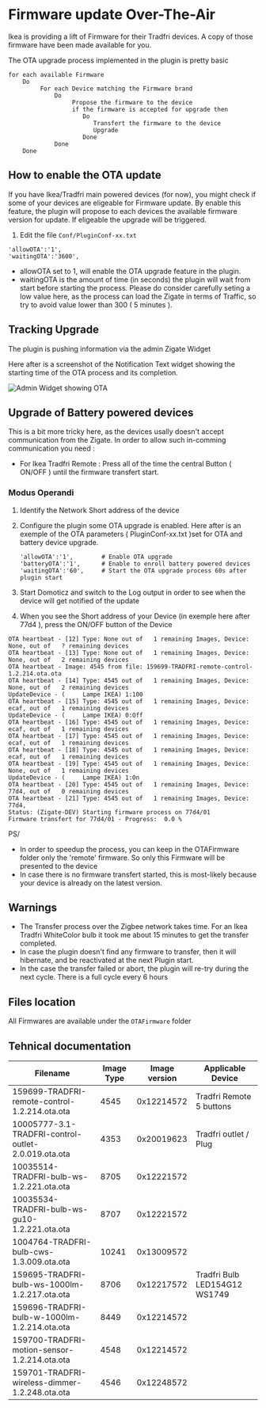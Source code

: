 # Firmware update Over-The-Air

Ikea is providing a lift of Firmware for their Tradfri devices. A copy of those firmware have been made available for you.

The OTA upgrade process implemented in the plugin is pretty basic

```
for each available Firmware
    Do
         For each Device matching the Firmware brand
             Do
                  Propose the firmware to the device
                  if the firmware is accepted for upgrade then
                     Do 
                        Transfert the firmware to the device
                        Upgrade
                     Done
             Done
    Done
```  

## How to enable the OTA update

If you have Ikea/Tradfri main powered devices (for now), you might check if some of your devices are eligeable for Firmware update.
By enable this feature, the plugin will propose to each devices the available firmware version for update. If eligeable the upgrade will be triggered.

1. Edit the file `Conf/PluginConf-xx.txt`

  ```
  'allowOTA':'1',
  'waitingOTA':'3600',
  ```

  * allowOTA set to 1, will enable the OTA upgrade feature in the plugin.
  * waitingOTA is the amount of time (in seconds) the plugin will wait from start before starting the process. Please do consider carefully seting a low value here, as the process can load the Zigate in terms of Traffic, so try to avoid value lower than 300 ( 5 minutes ).
  
## Tracking Upgrade

The plugin is pushing information via the admin Zigate Widget

Here after is a screenshot of the Notification Text widget showing the starting time of the OTA process and its completion.

![Admin Widget showing OTA](https://github.com/pipiche38/Domoticz-Zigate-Wiki/blob/master/Images/OTAu.png)

## Upgrade of Battery powered devices

This is a bit more tricky here, as the devices usally doesn't accept communication from the Zigate. In order to allow such in-comming communication you need :

- For Ikea Tradfri Remote : Press all of the time the central Button ( ON/OFF ) until the firmware transfert start.


### Modus Operandi

1. Identify the Network Short address of the device
1. Configure the plugin some OTA upgrade is enabled.
   Here after is an exemple of the OTA parameters ( PluginConf-xx.txt )set for OTA and battery device upgrade.
   
    ```
    'allowOTA':'1',        # Enable OTA upgrade
    'batteryOTA':'1',      # Enable to enroll battery powered devices
    'waitingOTA':'60',     # Start the OTA upgrade process 60s after plugin start
    ```
    
1. Start Domoticz and switch to the Log output in order to see when the device will get notified of the update
1. When you see the Short address of your Device (in exemple here after 77d4 ), press the ON/OFF button of the Device

```
OTA heartbeat - [12] Type: None out of   1 remaining Images, Device: None, out of   ? remaining devices
OTA heartbeat - [13] Type: None out of   1 remaining Images, Device: None, out of   2 remaining devices
OTA heartbeat - Image: 4545 from file: 159699-TRADFRI-remote-control-1.2.214.ota.ota
OTA heartbeat - [14] Type: 4545 out of   1 remaining Images, Device: None, out of   2 remaining devices
UpdateDevice - (     Lampe IKEA) 1:100
OTA heartbeat - [15] Type: 4545 out of   1 remaining Images, Device: ecaf, out of   1 remaining devices
UpdateDevice - (     Lampe IKEA) 0:Off
OTA heartbeat - [16] Type: 4545 out of   1 remaining Images, Device: ecaf, out of   1 remaining devices
OTA heartbeat - [17] Type: 4545 out of   1 remaining Images, Device: ecaf, out of   1 remaining devices
OTA heartbeat - [18] Type: 4545 out of   1 remaining Images, Device: ecaf, out of   1 remaining devices
OTA heartbeat - [19] Type: 4545 out of   1 remaining Images, Device: None, out of   1 remaining devices
UpdateDevice - (     Lampe IKEA) 1:On
OTA heartbeat - [20] Type: 4545 out of   1 remaining Images, Device: 77d4, out of   0 remaining devices
OTA heartbeat - [21] Type: 4545 out of   1 remaining Images, Device: 77d4, 
Status: (Zigate-DEV) Starting firmware process on 77d4/01
Firmware transfert for 77d4/01 - Progress:  0.0 %
```

PS/
* In order to speedup the process, you can keep in the OTAFirmware folder only the 'remote' firmware. So only this Firmware will be presented to the device
* In case there is no firmware transfert started, this is most-likely because your device is already on the latest version.


## Warnings

* The Transfer process over the Zigbee network takes time. For an Ikea Tradfri WhiteColor bulb it took me about 15 minutes to get the transfer completed.
* In case the plugin doesn't find any firmware to transfer, then it will hibernate, and be reactivated at the next Plugin start.
* In the case the transfer failed or abort, the plugin will re-try during the next cycle. There is a full cycle every 6 hours

## Files location

All Firmwares are available under the `OTAFirmware` folder

## Tehnical documentation

| Filename                                             | Image Type | Image version | Applicable Device |
| --------                                             | ---------- | ------------- | ----------------- |
| 159699-TRADFRI-remote-control-1.2.214.ota.ota        | 4545       |  0x12214572   | Tradfri Remote 5 buttons |
| 10005777-3.1-TRADFRI-control-outlet-2.0.019.ota.ota  | 4353       |  0x20019623   | Tradfri outlet / Plug    |
| 10035514-TRADFRI-bulb-ws-1.2.221.ota.ota             | 8705       |  0x12221572   |                          |
| 10035534-TRADFRI-bulb-ws-gu10-1.2.221.ota.ota        | 8707       |  0x12221572   |                          |           
| 1004764-TRADFRI-bulb-cws-1.3.009.ota.ota             | 10241      |  0x13009572   |                          |
| 159695-TRADFRI-bulb-ws-1000lm-1.2.217.ota.ota        | 8706       |  0x12217572   | Tradfri Bulb LED154G12 WS1749 |
| 159696-TRADFRI-bulb-w-1000lm-1.2.214.ota.ota         | 8449       |  0x12214572   |                          |
| 159700-TRADFRI-motion-sensor-1.2.214.ota.ota         | 4548       |  0x12214572   |                          |
| 159701-TRADFRI-wireless-dimmer-1.2.248.ota.ota       | 4546       |  0x12248572   |                          |

